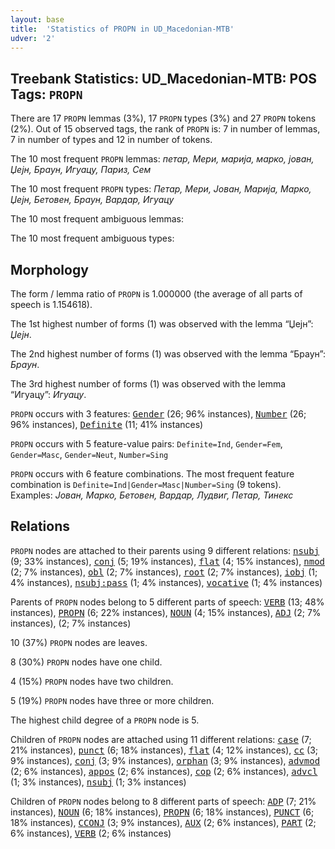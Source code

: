 ```yaml
---
layout: base
title:  'Statistics of PROPN in UD_Macedonian-MTB'
udver: '2'
---
```


## Treebank Statistics: UD_Macedonian-MTB: POS Tags: `PROPN`

There are 17 `PROPN` lemmas (3%), 17 `PROPN` types (3%) and 27 `PROPN` tokens (2%).
Out of 15 observed tags, the rank of `PROPN` is: 7 in number of lemmas, 7 in number of types and 12 in number of tokens.

The 10 most frequent `PROPN` lemmas: <em>петар, Мери, марија, марко, јован, Џејн, Браун, Игуацу, Париз, Сем</em>

The 10 most frequent `PROPN` types:  <em>Петар, Мери, Јован, Марија, Марко, Џејн, Бетовен, Браун, Вардар, Игуацу</em>

The 10 most frequent ambiguous lemmas: 

The 10 most frequent ambiguous types:  



## Morphology

The form / lemma ratio of `PROPN` is 1.000000 (the average of all parts of speech is 1.154618).

The 1st highest number of forms (1) was observed with the lemma “Џејн”: <em>Џејн</em>.

The 2nd highest number of forms (1) was observed with the lemma “Браун”: <em>Браун</em>.

The 3rd highest number of forms (1) was observed with the lemma “Игуацу”: <em>Игуацу</em>.

`PROPN` occurs with 3 features: <tt><a href="mk_mtb-feat-Gender.html">Gender</a></tt> (26; 96% instances), <tt><a href="mk_mtb-feat-Number.html">Number</a></tt> (26; 96% instances), <tt><a href="mk_mtb-feat-Definite.html">Definite</a></tt> (11; 41% instances)

`PROPN` occurs with 5 feature-value pairs: `Definite=Ind`, `Gender=Fem`, `Gender=Masc`, `Gender=Neut`, `Number=Sing`

`PROPN` occurs with 6 feature combinations.
The most frequent feature combination is `Definite=Ind|Gender=Masc|Number=Sing` (9 tokens).
Examples: <em>Јован, Марко, Бетовен, Вардар, Лудвиг, Петар, Тинекс</em>


## Relations

`PROPN` nodes are attached to their parents using 9 different relations: <tt><a href="mk_mtb-dep-nsubj.html">nsubj</a></tt> (9; 33% instances), <tt><a href="mk_mtb-dep-conj.html">conj</a></tt> (5; 19% instances), <tt><a href="mk_mtb-dep-flat.html">flat</a></tt> (4; 15% instances), <tt><a href="mk_mtb-dep-nmod.html">nmod</a></tt> (2; 7% instances), <tt><a href="mk_mtb-dep-obl.html">obl</a></tt> (2; 7% instances), <tt><a href="mk_mtb-dep-root.html">root</a></tt> (2; 7% instances), <tt><a href="mk_mtb-dep-iobj.html">iobj</a></tt> (1; 4% instances), <tt><a href="mk_mtb-dep-nsubj-pass.html">nsubj:pass</a></tt> (1; 4% instances), <tt><a href="mk_mtb-dep-vocative.html">vocative</a></tt> (1; 4% instances)

Parents of `PROPN` nodes belong to 5 different parts of speech: <tt><a href="mk_mtb-pos-VERB.html">VERB</a></tt> (13; 48% instances), <tt><a href="mk_mtb-pos-PROPN.html">PROPN</a></tt> (6; 22% instances), <tt><a href="mk_mtb-pos-NOUN.html">NOUN</a></tt> (4; 15% instances), <tt><a href="mk_mtb-pos-ADJ.html">ADJ</a></tt> (2; 7% instances),  (2; 7% instances)

10 (37%) `PROPN` nodes are leaves.

8 (30%) `PROPN` nodes have one child.

4 (15%) `PROPN` nodes have two children.

5 (19%) `PROPN` nodes have three or more children.

The highest child degree of a `PROPN` node is 5.

Children of `PROPN` nodes are attached using 11 different relations: <tt><a href="mk_mtb-dep-case.html">case</a></tt> (7; 21% instances), <tt><a href="mk_mtb-dep-punct.html">punct</a></tt> (6; 18% instances), <tt><a href="mk_mtb-dep-flat.html">flat</a></tt> (4; 12% instances), <tt><a href="mk_mtb-dep-cc.html">cc</a></tt> (3; 9% instances), <tt><a href="mk_mtb-dep-conj.html">conj</a></tt> (3; 9% instances), <tt><a href="mk_mtb-dep-orphan.html">orphan</a></tt> (3; 9% instances), <tt><a href="mk_mtb-dep-advmod.html">advmod</a></tt> (2; 6% instances), <tt><a href="mk_mtb-dep-appos.html">appos</a></tt> (2; 6% instances), <tt><a href="mk_mtb-dep-cop.html">cop</a></tt> (2; 6% instances), <tt><a href="mk_mtb-dep-advcl.html">advcl</a></tt> (1; 3% instances), <tt><a href="mk_mtb-dep-nsubj.html">nsubj</a></tt> (1; 3% instances)

Children of `PROPN` nodes belong to 8 different parts of speech: <tt><a href="mk_mtb-pos-ADP.html">ADP</a></tt> (7; 21% instances), <tt><a href="mk_mtb-pos-NOUN.html">NOUN</a></tt> (6; 18% instances), <tt><a href="mk_mtb-pos-PROPN.html">PROPN</a></tt> (6; 18% instances), <tt><a href="mk_mtb-pos-PUNCT.html">PUNCT</a></tt> (6; 18% instances), <tt><a href="mk_mtb-pos-CCONJ.html">CCONJ</a></tt> (3; 9% instances), <tt><a href="mk_mtb-pos-AUX.html">AUX</a></tt> (2; 6% instances), <tt><a href="mk_mtb-pos-PART.html">PART</a></tt> (2; 6% instances), <tt><a href="mk_mtb-pos-VERB.html">VERB</a></tt> (2; 6% instances)

